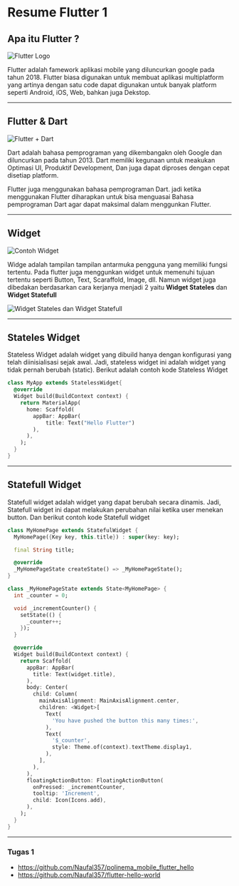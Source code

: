 # Resume Flutter 1

## Apa itu Flutter ?

![Flutter Logo](https://nurosoft.id/wp-content/uploads/2021/06/1vgN2zojqiIYu23JPVuaSiA.jpeg)

Flutter adalah famework aplikasi mobile yang diluncurkan google pada tahun 2018. Flutter biasa digunakan untuk membuat aplikasi multiplatform yang artinya dengan satu code dapat digunakan untuk banyak platform seperti Android, iOS, Web, bahkan juga Dekstop.

---
## Flutter & Dart

![Flutter + Dart](https://s3.ap-southeast-1.amazonaws.com/arrowhitech.com/wp-content/uploads/2020/08/06034931/feat-3-1024x512.png)

Dart adalah bahasa pemprograman yang dikembangakn oleh Google dan diluncurkan pada tahun 2013. Dart memiliki kegunaan untuk meakukan Optimasi UI, Produktif Development, Dan juga dapat diproses dengan cepat disetiap platform.

Flutter juga menggunakan bahasa pemprograman Dart. jadi ketika menggunakan Flutter diharapkan untuk bisa menguasai Bahasa pemprograman Dart agar dapat maksimal dalam menggunkan Flutter.

---
## Widget
![Contoh Widget](https://miro.medium.com/max/1400/1*rtm6GT48ERerT0eh9H3eNw.png)

Widge adalah tampilan tampilan antarmuka pengguna yang memiliki fungsi tertentu. Pada flutter juga menggunkan widget untuk memenuhi tujuan tertentu seperti Button, Text, Scaraffold, Image, dll. Namun widget juga dibedakan berdasarkan cara kerjanya menjadi 2 yaitu **Widget Stateles** dan **Widget Statefull**

![Widget Stateles dan Widget Statefull](https://miro.medium.com/max/868/0*4dAnkDc2odhmeyjv.png)

---
## Stateles Widget
Stateless Widget adalah widget yang dibuild hanya dengan konfigurasi yang telah diinisialisasi sejak awal. Jadi, stateless widget ini
adalah widget yang tidak pernah berubah (static). Berikut adalah contoh kode Stateless Widget

```dart
class MyApp extends StatelessWidget{
  @override
  Widget build(BuildContext context) {
    return MaterialApp(
      home: Scaffold(
        appBar: AppBar(
            title: Text("Hello Flutter")
        ),
      ),
    );
  }
}
```
---
## Statefull Widget

Statefull widget adalah widget yang dapat berubah secara dinamis. Jadi, Statefull widget ini dapat melakukan perubahan nilai ketika user menekan button. Dan berikut contoh kode Statefull widget

```dart
class MyHomePage extends StatefulWidget {
  MyHomePage({Key key, this.title}) : super(key: key);

  final String title;

  @override
  _MyHomePageState createState() => _MyHomePageState();
}

class _MyHomePageState extends State<MyHomePage> {
  int _counter = 0;

  void _incrementCounter() {
    setState(() {
      _counter++;
    });
  }

  @override
  Widget build(BuildContext context) {
    return Scaffold(
      appBar: AppBar(
        title: Text(widget.title),
      ),
      body: Center(
        child: Column(
          mainAxisAlignment: MainAxisAlignment.center,
          children: <Widget>[
            Text(
              'You have pushed the button this many times:',
            ),
            Text(
              '$_counter',
              style: Theme.of(context).textTheme.display1,
            ),
          ],
        ),
      ),
      floatingActionButton: FloatingActionButton(
        onPressed: _incrementCounter,
        tooltip: 'Increment',
        child: Icon(Icons.add),
      ), 
    );
  }
}
```
---

### Tugas 1
* https://github.com/Naufal357/polinema_mobile_flutter_hello
* https://github.com/Naufal357/flutter-hello-world

